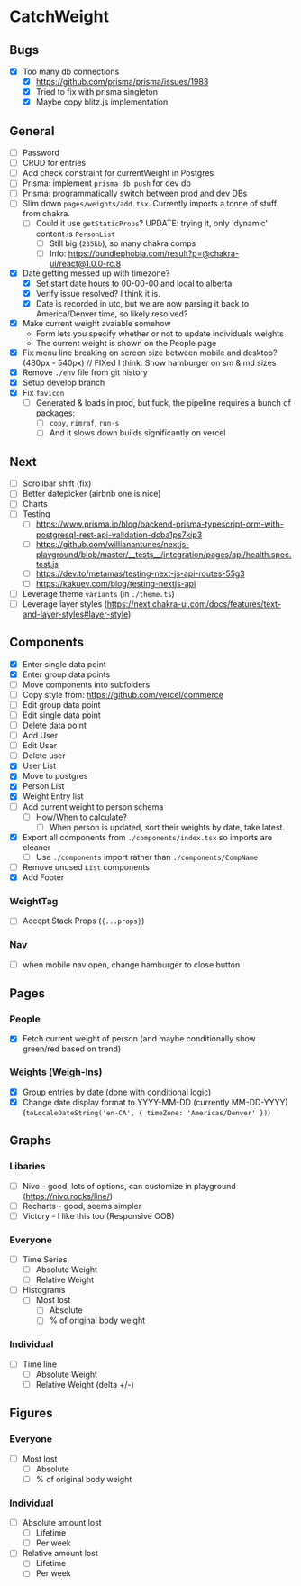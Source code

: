 # CatchWeight

## Bugs

- [x] Too many db connections
  - [x] https://github.com/prisma/prisma/issues/1983
  - [x] Tried to fix with prisma singleton
  - [x] Maybe copy blitz.js implementation

## General

- [ ] Password
- [ ] CRUD for entries
- [ ] Add check constraint for currentWeight in Postgres
- [ ] Prisma: implement `prisma db push` for dev db
- [ ] Prisma: programmatically switch between prod and dev DBs
- [ ] Slim down `pages/weights/add.tsx`. Currently imports a tonne of stuff from chakra.
  - [ ] Could it use `getStaticProps`? UPDATE: trying it, only 'dynamic' content is `PersonList`
    - [ ] Still big (`235kb`), so many chakra comps
    - [ ] Info: https://bundlephobia.com/result?p=@chakra-ui/react@1.0.0-rc.8
- [x] Date getting messed up with timezone?
  - [x] Set start date hours to 00-00-00 and local to alberta
  - [x] Verify issue resolved? I think it is.
  - [x] Date is recorded in utc, but we are now parsing it back to America/Denver time, so likely resolved?
- [x] Make current weight avaiable somehow
  - Form lets you specify whether or not to update individuals weights
  - The current weight is shown on the People page
- [x] Fix menu line breaking on screen size between mobile and desktop? (480px - 540px) // FIXed I think: Show hamburger on sm & md sizes
- [x] Remove `./env` file from git history
- [x] Setup develop branch
- [x] Fix `favicon`
  - [ ] Generated & loads in prod, but fuck, the pipeline requires a bunch of packages:
    - [ ] `copy`, `rimraf`, `run-s`
    - [ ] And it slows down builds significantly on vercel

## Next

- [ ] Scrollbar shift (fix)
- [ ] Better datepicker (airbnb one is nice)
- [ ] Charts
- [ ] Testing
  - [ ] https://www.prisma.io/blog/backend-prisma-typescript-orm-with-postgresql-rest-api-validation-dcba1ps7kip3
  - [ ] https://github.com/willianantunes/nextjs-playground/blob/master/__tests__/integration/pages/api/health.spec.test.js
  - [ ] https://dev.to/metamas/testing-next-js-api-routes-55g3
  - [ ] https://kakuev.com/blog/testing-nextjs-api
- [ ] Leverage theme `variants` (in `./theme.ts`)
- [ ] Leverage layer styles (https://next.chakra-ui.com/docs/features/text-and-layer-styles#layer-style)

## Components

- [x] Enter single data point
- [x] Enter group data points
- [ ] Move components into subfolders
- [ ] Copy style from: https://github.com/vercel/commerce
- [ ] Edit group data point
- [ ] Edit single data point
- [ ] Delete data point
- [ ] Add User
- [ ] Edit User
- [ ] Delete user
- [x] User List
- [x] Move to postgres
- [x] Person List
- [x] Weight Entry list
- [ ] Add current weight to person schema
  - [ ] How/When to calculate?
    - [ ] When person is updated, sort their weights by date, take latest.
- [x] Export all components from `./components/index.tsx` so imports are cleaner
  - [ ] Use `./components` import rather than `./components/CompName`
- [ ] Remove unused `List` components
- [x] Add Footer

### WeightTag

- [ ] Accept Stack Props (`{...props}`)

### Nav

- [ ] when mobile nav open, change hamburger to close button

## Pages

### People

- [x] Fetch current weight of person (and maybe conditionally show green/red based on trend)

### Weights (Weigh-Ins)

- [x] Group entries by date (done with conditional logic)
- [x] Change date display format to YYYY-MM-DD (currently MM-DD-YYYY) (`toLocaleDateString('en-CA', { timeZone: 'Americas/Denver' })`)

## Graphs

### Libaries

- [ ] Nivo - good, lots of options, can customize in playground (https://nivo.rocks/line/)
- [ ] Recharts - good, seems simpler
- [ ] Victory - I like this too (Responsive OOB)

### Everyone

- [ ] Time Series
  - [ ] Absolute Weight
  - [ ] Relative Weight
- [ ] Histograms
  - [ ] Most lost
    - [ ] Absolute
    - [ ] % of original body weight

### Individual

- [ ] Time line
  - [ ] Absolute Weight
  - [ ] Relative Weight (delta +/-)

## Figures

### Everyone

- [ ] Most lost
  - [ ] Absolute
  - [ ] % of original body weight

### Individual

- [ ] Absolute amount lost
  - [ ] Lifetime
  - [ ] Per week
- [ ] Relative amount lost
  - [ ] Lifetime
  - [ ] Per week
